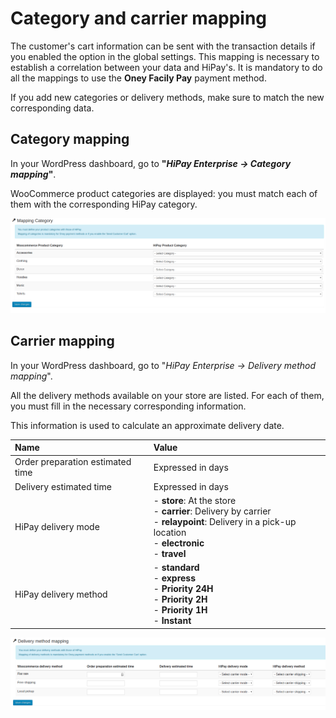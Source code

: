 # Category and carrier mapping

The customer's cart information can be sent with the transaction details if you enabled the option in the global settings.
This mapping is necessary to establish a correlation between your data and HiPay's.
It is mandatory to do all the mappings to use the **Oney Facily Pay** payment method.

<div class="alert alert-warning">
	<i class="fa fa-warning"></i>
	If you add new categories or delivery methods, make sure to match the new corresponding data.
</div>


## Category mapping

In your WordPress dashboard, go to **"_HiPay Enterprise -> Category mapping_"**.

WooCommerce product categories are displayed: you must match each of them with the corresponding HiPay category.

![legend](images/category-mapping.png)

## Carrier mapping

In your WordPress dashboard, go to "_HiPay Enterprise -> Delivery method mapping_".

All the delivery methods available on your store are listed. For each of them, you must fill in the necessary corresponding information.

This information is used to calculate an approximate delivery date.

| Name               | Value |
|:------------|:------------|
| Order preparation estimated time     |Expressed in days|
| Delivery estimated time              |Expressed in days|
| HiPay delivery mode              |- **store**: At the store <br /> - **carrier**: Delivery by carrier <br /> - **relaypoint**: Delivery in a pick-up location <br /> - **electronic** <br /> - **travel**
| HiPay delivery method              |- **standard** <br /> - **express** <br /> - **Priority 24H** <br /> - **Priority 2H** <br /> - **Priority 1H** <br /> - **Instant**

![legend](images/carrier-mapping.png)
